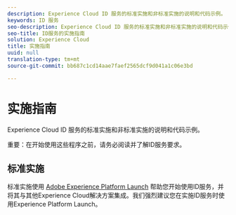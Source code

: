```yaml
---
description: Experience Cloud ID 服务的标准实施和非标准实施的说明和代码示例。
keywords: ID 服务
seo-description: Experience Cloud ID 服务的标准实施和非标准实施的说明和代码示例。
seo-title: ID服务的实施指南
solution: Experience Cloud
title: 实施指南
uuid: null
translation-type: tm+mt
source-git-commit: bb687c1cd14aae7faef2565dcf9d041a1c06e3bd

---
```



# 实施指南

Experience Cloud ID 服务的标准实施和非标准实施的说明和代码示例。

重要：在开始使用这些程序之前，请务必阅读并了解ID服务要求。

## 标准实施

标准实施使用 [Adobe Experience Platform Launch](https://docs.adobelaunch.com/) 帮助您开始使用ID服务，并将其与其他Experience Cloud解决方案集成。我们强烈建议您在实施ID服务时使用Experience Platform Launch。